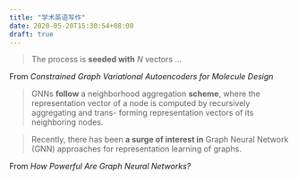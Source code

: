 ```yaml
---
title: "学术英语写作"
date: 2020-05-20T15:30:54+08:00
draft: true
---
```


> The process is **seeded with** $N$ vectors ...

From *Constrained Graph Variational Autoencoders for Molecule Design*



> GNNs **follow** a neighborhood aggregation **scheme**, where the representation vector of a node is computed by recursively aggregating and trans- forming representation vectors of its neighboring nodes.

> Recently, there has been **a surge of interest in** Graph Neural Network (GNN) approaches for representation learning of graphs.

From *How Powerful Are Graph Neural Networks?*


